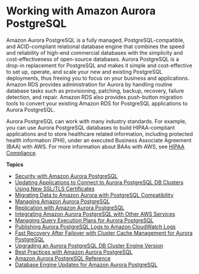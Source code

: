 # Working with Amazon Aurora PostgreSQL<a name="Aurora.AuroraPostgreSQL"></a>

Amazon Aurora PostgreSQL is a fully managed, PostgreSQL\-compatible, and ACID\-compliant relational database engine that combines the speed and reliability of high\-end commercial databases with the simplicity and cost\-effectiveness of open\-source databases\. Aurora PostgreSQL is a drop\-in replacement for PostgreSQL and makes it simple and cost\-effective to set up, operate, and scale your new and existing PostgreSQL deployments, thus freeing you to focus on your business and applications\. Amazon RDS provides administration for Aurora by handling routine database tasks such as provisioning, patching, backup, recovery, failure detection, and repair\. Amazon RDS also provides push\-button migration tools to convert your existing Amazon RDS for PostgreSQL applications to Aurora PostgreSQL\.

Aurora PostgreSQL can work with many industry standards\. For example, you can use Aurora PostgreSQL databases to build HIPAA\-compliant applications and to store healthcare related information, including protected health information \(PHI\), under an executed Business Associate Agreement \(BAA\) with AWS\. For more information about BAAs with AWS, see [HIPAA Compliance](https://aws.amazon.com/compliance/hipaa-compliance/)\.

**Topics**
+ [Security with Amazon Aurora PostgreSQL](AuroraPostgreSQL.Security.md)
+ [Updating Applications to Connect to Aurora PostgreSQL DB Clusters Using New SSL/TLS Certificates](ssl-certificate-rotation-aurora-postgresql.md)
+ [Migrating Data to Amazon Aurora with PostgreSQL Compatibility](AuroraPostgreSQL.Migrating.md)
+ [Managing Amazon Aurora PostgreSQL](AuroraPostgreSQL.Managing.md)
+ [Replication with Amazon Aurora PostgreSQL](AuroraPostgreSQL.Replication.md)
+ [Integrating Amazon Aurora PostgreSQL with Other AWS Services](AuroraPostgreSQL.Integrating.md)
+ [Managing Query Execution Plans for Aurora PostgreSQL](AuroraPostgreSQL.Optimize.md)
+ [Publishing Aurora PostgreSQL Logs to Amazon CloudWatch Logs](AuroraPostgreSQL.CloudWatch.md)
+ [Fast Recovery After Failover with Cluster Cache Management for Aurora PostgreSQL](AuroraPostgreSQL.cluster-cache-mgmt.md)
+ [Upgrading an Aurora PostgreSQL DB Cluster Engine Version](USER_UpgradeDBInstance.Upgrading.md)
+ [Best Practices with Amazon Aurora PostgreSQL](AuroraPostgreSQL.BestPractices.md)
+ [Amazon Aurora PostgreSQL Reference](AuroraPostgreSQL.Reference.md)
+ [Database Engine Updates for Amazon Aurora PostgreSQL](AuroraPostgreSQL.Updates.md)